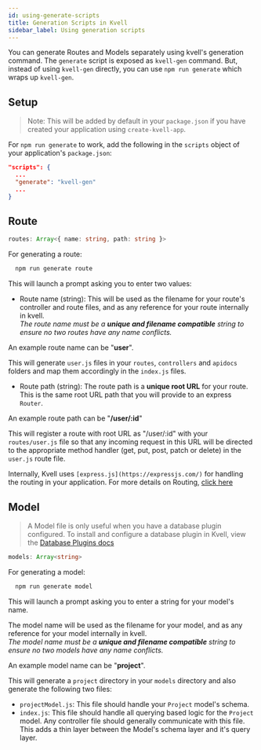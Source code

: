 ```yaml
---
id: using-generate-scripts
title: Generation Scripts in Kvell
sidebar_label: Using generation scripts
---
```


You can generate Routes and Models separately using kvell's generation command. 
The `generate` script is exposed as `kvell-gen` command. But, instead of using `kvell-gen` directly, you can use `npm run generate` which
wraps up `kvell-gen`.

## Setup

> Note: This will be added by default in your `package.json` if you have created your application using `create-kvell-app`.

For `npm run generate` to work, add the following in the `scripts` object of your application's `package.json`:

```json
"scripts": {
  ...
  "generate": "kvell-gen"
  ...
}
```


## Route

```typescript
routes: Array<{ name: string, path: string }>
```

For generating a route:

```sh
  npm run generate route
```

This will launch a prompt asking you to enter two values:

- Route name (string): This will be used as the filename for your route's controller and route files, and as any reference for your route internally in kvell.\
_The route name must be a **unique and filename compatible** string to ensure no two routes have any name conflicts._

An example route name can be "**user**".

This will generate `user.js` files in your `routes`, `controllers` and `apidocs` folders and map them accordingly in the `index.js` files.

- Route path (string): The route path is a **unique root URL** for your route. This is the same root URL path that you will provide to an express `Router`.

An example route path can be "**/user/:id**"

This will register a route with root URL as "/user/:id" with your `routes/user.js` file so that any incoming request in this URL will be directed to the appropriate method handler (get, put, post, patch or delete) in the `user.js` route file.


Internally, Kvell uses `[express.js](https://expressjs.com/)` for handling the routing in your application.
For more details on Routing, [click here](https://expressjs.com/en/guide/routing.html)

## Model

> A Model file is only useful when you have a database plugin configured. To install and configure a database plugin in Kvell, view the [Database Plugins docs](database-plugins/overview.md)

```typescript
models: Array<string>
```

For generating a model:

```sh
  npm run generate model
```

This will launch a prompt asking you to enter a string for your model's name.

The model name will be used as the filename for your model, and as any reference for your model internally in kvell.\
_The model name must be a **unique and filename compatible** string to ensure no two models have any name conflicts._

An example model name can be "**project**".

This will generate a `project` directory in your `models` directory and also generate the following two files:

- `projectModel.js`: This file should handle your `Project` model's schema.
- `index.js`: This file should handle all querying based logic for the `Project` model. Any controller file should generally communicate with this file. This adds a thin layer between the Model's schema layer and it's query layer.

